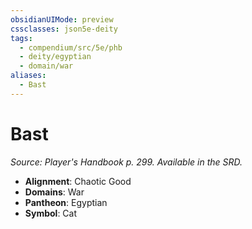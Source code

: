 ```yaml
---
obsidianUIMode: preview
cssclasses: json5e-deity
tags:
  - compendium/src/5e/phb
  - deity/egyptian
  - domain/war
aliases:
  - Bast
---
```

# Bast
*Source: Player's Handbook p. 299. Available in the SRD.* 

- **Alignment**: Chaotic Good
- **Domains**: War
- **Pantheon**: Egyptian
- **Symbol**: Cat
